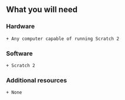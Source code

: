 ## What you will need

### Hardware

    + Any computer capable of running Scratch 2

### Software

    + Scratch 2

### Additional resources

    + None
